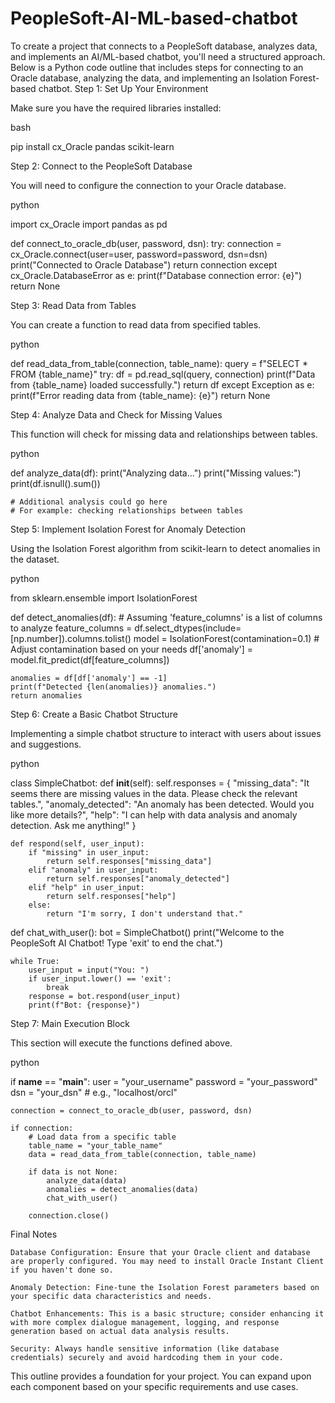 # PeopleSoft-AI-ML-based-chatbot
To create a project that connects to a PeopleSoft database, analyzes data, and implements an AI/ML-based chatbot, you'll need a structured approach. Below is a Python code outline that includes steps for connecting to an Oracle database, analyzing the data, and implementing an Isolation Forest-based chatbot.
Step 1: Set Up Your Environment

Make sure you have the required libraries installed:

bash

pip install cx_Oracle pandas scikit-learn

Step 2: Connect to the PeopleSoft Database

You will need to configure the connection to your Oracle database.

python

import cx_Oracle
import pandas as pd

def connect_to_oracle_db(user, password, dsn):
    try:
        connection = cx_Oracle.connect(user=user, password=password, dsn=dsn)
        print("Connected to Oracle Database")
        return connection
    except cx_Oracle.DatabaseError as e:
        print(f"Database connection error: {e}")
        return None

Step 3: Read Data from Tables

You can create a function to read data from specified tables.

python

def read_data_from_table(connection, table_name):
    query = f"SELECT * FROM {table_name}"
    try:
        df = pd.read_sql(query, connection)
        print(f"Data from {table_name} loaded successfully.")
        return df
    except Exception as e:
        print(f"Error reading data from {table_name}: {e}")
        return None

Step 4: Analyze Data and Check for Missing Values

This function will check for missing data and relationships between tables.

python

def analyze_data(df):
    print("Analyzing data...")
    print("Missing values:")
    print(df.isnull().sum())
    
    # Additional analysis could go here
    # For example: checking relationships between tables

Step 5: Implement Isolation Forest for Anomaly Detection

Using the Isolation Forest algorithm from scikit-learn to detect anomalies in the dataset.

python

from sklearn.ensemble import IsolationForest

def detect_anomalies(df):
    # Assuming 'feature_columns' is a list of columns to analyze
    feature_columns = df.select_dtypes(include=[np.number]).columns.tolist()
    model = IsolationForest(contamination=0.1)  # Adjust contamination based on your needs
    df['anomaly'] = model.fit_predict(df[feature_columns])
    
    anomalies = df[df['anomaly'] == -1]
    print(f"Detected {len(anomalies)} anomalies.")
    return anomalies

Step 6: Create a Basic Chatbot Structure

Implementing a simple chatbot structure to interact with users about issues and suggestions.

python

class SimpleChatbot:
    def __init__(self):
        self.responses = {
            "missing_data": "It seems there are missing values in the data. Please check the relevant tables.",
            "anomaly_detected": "An anomaly has been detected. Would you like more details?",
            "help": "I can help with data analysis and anomaly detection. Ask me anything!"
        }

    def respond(self, user_input):
        if "missing" in user_input:
            return self.responses["missing_data"]
        elif "anomaly" in user_input:
            return self.responses["anomaly_detected"]
        elif "help" in user_input:
            return self.responses["help"]
        else:
            return "I'm sorry, I don't understand that."

def chat_with_user():
    bot = SimpleChatbot()
    print("Welcome to the PeopleSoft AI Chatbot! Type 'exit' to end the chat.")
    
    while True:
        user_input = input("You: ")
        if user_input.lower() == 'exit':
            break
        response = bot.respond(user_input)
        print(f"Bot: {response}")

Step 7: Main Execution Block

This section will execute the functions defined above.

python

if __name__ == "__main__":
    user = "your_username"
    password = "your_password"
    dsn = "your_dsn"  # e.g., "localhost/orcl"

    connection = connect_to_oracle_db(user, password, dsn)
    
    if connection:
        # Load data from a specific table
        table_name = "your_table_name"
        data = read_data_from_table(connection, table_name)

        if data is not None:
            analyze_data(data)
            anomalies = detect_anomalies(data)
            chat_with_user()
        
        connection.close()

Final Notes

    Database Configuration: Ensure that your Oracle client and database are properly configured. You may need to install Oracle Instant Client if you haven't done so.

    Anomaly Detection: Fine-tune the Isolation Forest parameters based on your specific data characteristics and needs.

    Chatbot Enhancements: This is a basic structure; consider enhancing it with more complex dialogue management, logging, and response generation based on actual data analysis results.

    Security: Always handle sensitive information (like database credentials) securely and avoid hardcoding them in your code.

This outline provides a foundation for your project. You can expand upon each component based on your specific requirements and use cases.

